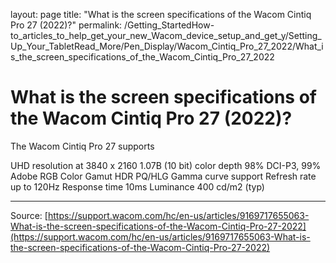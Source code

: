 layout: page
title: "What is the screen specifications of the Wacom Cintiq Pro 27 (2022)?"
permalink: /Getting_StartedHow-to_articles_to_help_get_your_new_Wacom_device_setup_and_get_y/Setting_Up_Your_TabletRead_More/Pen_Display/Wacom_Cintiq_Pro_27_2022/What_is_the_screen_specifications_of_the_Wacom_Cintiq_Pro_27_2022

# What is the screen specifications of the Wacom Cintiq Pro 27 (2022)?

The Wacom Cintiq Pro 27 supports


UHD resolution at 3840 x 2160
1.07B (10 bit) color depth
98% DCI-P3, 99% Adobe RGB Color Gamut
HDR PQ/HLG Gamma curve support
Refresh rate up to 120Hz
Response time 10ms
Luminance 400 cd/m2 (typ)

---
Source: [https://support.wacom.com/hc/en-us/articles/9169717655063-What-is-the-screen-specifications-of-the-Wacom-Cintiq-Pro-27-2022](https://support.wacom.com/hc/en-us/articles/9169717655063-What-is-the-screen-specifications-of-the-Wacom-Cintiq-Pro-27-2022)
